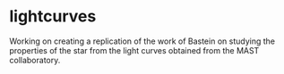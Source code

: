 # lightcurves

Working on creating a replication of the work of Bastein on studying the properties of the star from the light curves obtained from the MAST collaboratory.  
